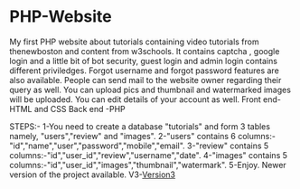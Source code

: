 # PHP-Website
My first PHP website about tutorials containing video tutorials from thenewboston and content from w3schools.
It contains captcha , google login and a little bit of bot security, guest login and admin login contains different priviledges.
Forgot username and forgot password features are also available.
People can send mail to the website owner regarding their query as well.
You can upload pics and thumbnail and watermarked images will be uploaded.
You can edit details of your account as well. Front end-HTML and CSS Back end -PHP

STEPS:-
1-You need to create a database "tutorials" and form 3 tables namely, "users","review" and "images".
2-"users" contains 6 columns:-"id","name","user","password","mobile","email".
3-"review" contains 5 columns:-"id","user_id","review","username","date".
4-"images" contains 5 columns:-"id","user_id","images","thumbnail","watermark".
5-Enjoy.
Newer  version of the project available.
V3-<a href="https://github.com/sameersingh95/PHP-Website-Using-Bootstrap">Version3</a>
